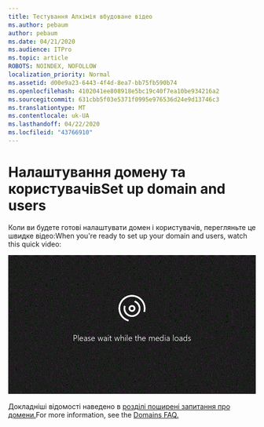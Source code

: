 ```yaml
---
title: Тестування Алхімія вбудоване відео
ms.author: pebaum
author: pebaum
ms.date: 04/21/2020
ms.audience: ITPro
ms.topic: article
ROBOTS: NOINDEX, NOFOLLOW
localization_priority: Normal
ms.assetid: d00e9a23-6443-4f4d-8ea7-bb75fb590b74
ms.openlocfilehash: 4102041ee808918e5bc19c40f7ea10be934216a2
ms.sourcegitcommit: 631cbb5f03e5371f0995e976536d24e9d13746c3
ms.translationtype: MT
ms.contentlocale: uk-UA
ms.lasthandoff: 04/22/2020
ms.locfileid: "43766910"
---
```

# <a name="set-up-domain-and-users"></a><span data-ttu-id="732d4-102">Налаштування домену та користувачів</span><span class="sxs-lookup"><span data-stu-id="732d4-102">Set up domain and users</span></span>

<span data-ttu-id="732d4-103">Коли ви будете готові налаштувати домен і користувачів, перегляньте це швидке відео:</span><span class="sxs-lookup"><span data-stu-id="732d4-103">When you're ready to set up your domain and users, watch this quick video:</span></span>
  
![Ваш браузер не підтримує відео.](media/MSN_Video_Widget.gif)
  
<span data-ttu-id="732d4-106">Докладніші відомості наведено в [розділі поширені запитання про домени.](https://docs.microsoft.com/office365/admin/setup/domains-faq)</span><span class="sxs-lookup"><span data-stu-id="732d4-106">For more information, see the [Domains FAQ.](https://docs.microsoft.com/office365/admin/setup/domains-faq)</span></span>